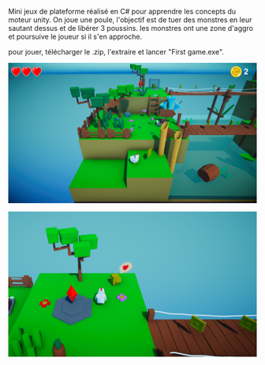 Mini jeux de plateforme réalisé en C# pour apprendre les concepts du moteur unity.
On joue une poule, l'objectif est de tuer des monstres en leur sautant dessus et de libérer 3 poussins.
les monstres ont une zone d'aggro et poursuive le joueur si il s'en approche.

pour jouer, télécharger le .zip, l'extraire et lancer "First game.exe".

![](./images/1.PNG)

![](./images/2.PNG)
